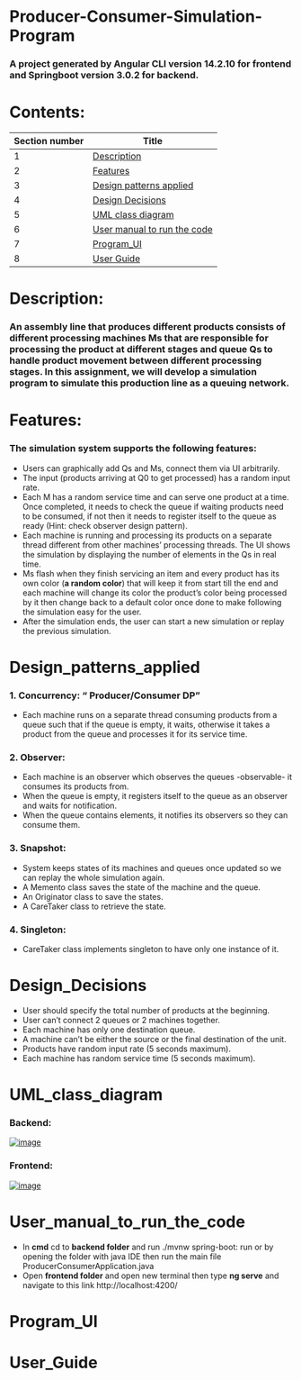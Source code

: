 # Producer-Consumer-Simulation-Program
### A project generated by Angular CLI version 14.2.10 for frontend and Springboot version 3.0.2 for backend.
# Contents: 
| Section number  | Title         |
| --------------- | ------------- |
|       1         | [Description](#Description)  |
|       2         | [Features](#Features)  |
|       3         | [Design patterns applied](#Design_patterns_applied)  |
|       4         | [Design Decisions](#Design_Decisions)  |
|       5         | [UML class diagram](#UML_class_diagram)  |
|       6         | [User manual to run the code](#User_manual_to_run_the_code)  |
|       7         | [Program_UI](#Program_UI)  |
|       8         | [User Guide](#User_Guide)  |

# Description:
### An assembly line that produces different products consists of different processing machines Ms that are responsible for processing the product at different stages and queue Qs to handle product movement between different processing stages. In this assignment, we will develop a simulation program to simulate this production line as a queuing network.
# Features:
### The simulation system supports the following features:
- Users can graphically add Qs and Ms, connect them via UI arbitrarily.
- The input (products arriving at Q0 to get processed) has a random input rate.
- Each M has a random service time and can serve one product at a time. Once completed, it
needs to check the queue if waiting products need to be consumed, if not then it needs to register
itself to the queue as ready (Hint: check observer design pattern).
- Each machine is running and processing its products on a separate thread different from other
machines’ processing threads. The UI shows the simulation by displaying the number of elements
in the Qs in real time.
- Ms flash when they finish servicing an item and every product has its own color (**a random color**)
that will keep it from start till the end and each machine will change its color the product’s
color being processed by it then change back to a default color once done to make following the
simulation easy for the user.
- After the simulation ends, the user can start a new simulation or replay the previous simulation.
# Design_patterns_applied
### 1. **Concurrency: “ Producer/Consumer DP”**
* Each machine runs on a separate thread consuming products from a queue such that if the queue is empty, it waits, otherwise it takes a product from the queue and processes it for its service time.
### 2. **Observer:**
* Each machine is an observer which observes the queues -observable- it consumes its products from.
* When the queue is empty, it registers itself to the queue as an observer and waits for notification.
* When the queue contains elements, it notifies its observers so they can consume them.
### 3. **Snapshot:**
* System keeps states of its machines and queues once updated so we can replay the whole simulation again.
* A Memento class saves the state of the machine and the queue.
* An Originator class to save the states.
* A CareTaker class to retrieve the state.
### 4. **Singleton:**
* CareTaker class implements singleton to have only one instance of it.
# Design_Decisions
- User should specify the total number of products at the beginning.
- User can’t connect 2 queues or 2 machines together.
- Each machine has only one destination queue.
- A machine can’t be either the source or the final destination of the unit.
- Products have random input rate (5 seconds maximum).
- Each machine has random service time (5 seconds maximum).
# UML_class_diagram
### Backend:
[![image](https://www.linkpicture.com/q/backPC.png)](https://www.linkpicture.com/view.php?img=LPic63f15cc67d7cb56495466)
### Frontend:
[![image](https://www.linkpicture.com/q/frontPC.png)](https://www.linkpicture.com/view.php?img=LPic63f15ceef3080109415909)
# User_manual_to_run_the_code
+ In **cmd** cd to **backend folder** and run ./mvnw spring-boot: run or by opening the folder with java IDE then run the main file ProducerConsumerApplication.java
+ Open **frontend folder** and open new terminal then type **ng serve** and navigate to this link http://localhost:4200/
# Program_UI
# User_Guide
